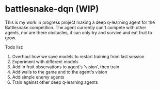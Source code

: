 # battlesnake-dqn (WIP)


This is my work in progress project making a deep q-learning agent for the Battlesnake competition. The agent currently can't compete with other agents, nor are there obstacles, it can only try and survive and eat fruit to grow.

Todo list:
1. Overhaul how we save models to restart training from last session
2. Experiment with different models
3. Add in fruit observations to agent's 'vision', then train
4. Add walls to the game and to the agent's vision
5. Add simple enemy agents
6. Train against other deep q-learning agents

